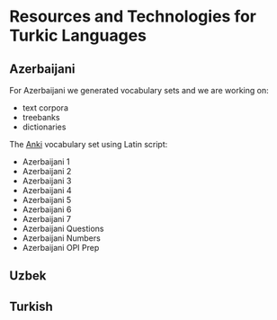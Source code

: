 # Resources and Technologies for Turkic Languages


## Azerbaijani

For Azerbaijani we generated vocabulary sets and we are working on:

- text corpora
- treebanks
- dictionaries

The [Anki](https://ankiweb.net/about) vocabulary set using Latin script:

- Azerbaijani 1
- Azerbaijani 2
- Azerbaijani 3
- Azerbaijani 4
- Azerbaijani 5
- Azerbaijani 6
- Azerbaijani 7
- Azerbaijani Questions
- Azerbaijani Numbers
- Azerbaijani OPI Prep



## Uzbek


## Turkish


